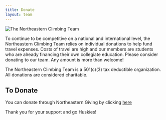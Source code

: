 ```yaml
---
title: Donate
layout: team
---
```

![The Northeastern Climbing Team](/images/FullGoofy24.jpg)

To continue to be competitive on a national and international level, the Northeastern Climbing Team relies on individual donations to help fund travel expenses. Costs of travel are high and our members are students who are already financing their own collegiate education. Please consider donating to our team. Any amount is more than welcome!

The Northeastern Climbing Team is a 501(c)(3) tax deductible organization. All donations are considered charitable.

## To Donate

You can donate through Northeastern Giving by clicking [here](https://giving.northeastern.edu/live/profiles/116-club-rock-climbing)

Thank you for your support and go Huskies!
